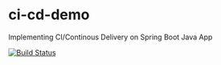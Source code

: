 # ci-cd-demo
Implementing CI/Continous Delivery on Spring Boot Java App

[![Build Status](https://travis-ci.com/hks1/ci-cd-demo.svg)](https://travis-ci.com/hks1/ci-cd-demo)
